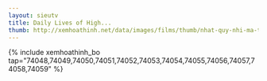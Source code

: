 ```yaml
---
layout: sieutv
title: Daily Lives of High...
thumb: http://xemhoathinh.net/data/images/films/thumb/nhat-quy-nhi-ma-thu-ba-hoc-tro-daily-lives-of-high-school-boys-2012.jpg
---
```

{% include xemhoathinh_bo tap="74048,74049,74050,74051,74052,74053,74054,74055,74056,74057,74058,74059" %} 
